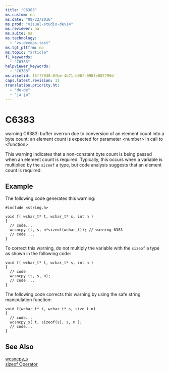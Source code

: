 ```yaml
---
title: "C6383"
ms.custom: na
ms.date: "09/22/2016"
ms.prod: "visual-studio-dev14"
ms.reviewer: na
ms.suite: na
ms.technology: 
  - "vs-devops-test"
ms.tgt_pltfrm: na
ms.topic: "article"
f1_keywords: 
  - "C6383"
helpviewer_keywords: 
  - "C6383"
ms.assetid: f5ff7938-0fbe-4b71-b98f-098fe887799d
caps.latest.revision: 13
translation.priority.ht: 
  - "de-de"
  - "ja-jp"
---
```

# C6383
warning C6383: buffer overrun due to conversion of an element count into a byte count: an element count is expected for parameter <number\> in call to <function\>  
  
 This warning indicates that a non-constant byte count is being passed when an element count is required. Typically, this occurs when a variable is multiplied by the `sizeof` a type, but code analysis suggests that an element count is required.  
  
## Example  
 The following code generates this warning:  
  
```  
#include <string.h>  
  
void f( wchar_t* t, wchar_t* s, int n )  
{  
  // code...  
  wcsncpy (t, s, n*sizeof(wchar_t)); // warning 6383  
  // code ...  
}  
```  
  
 To correct this warning, do not multiply the variable with the `sizeof` a type as shown in the following code:  
  
```  
void f( wchar_t* t, wchar_t* s, int n )  
{  
  // code   
  wcsncpy (t, s, n);  
  // code ...  
}  
```  
  
 The following code corrects this warning by using the safe string manipulation function:  
  
```  
void f(wchar_t* t, wchar_t* s, size_t n)  
{  
  // code...  
  wcsncpy_s( t, sizeof(s), s, n );  
  // code...  
}   
```  
  
## See Also  
 [wcsncpy_s](../vs140/strncpy_s--_strncpy_s_l--wcsncpy_s--_wcsncpy_s_l--_mbsncpy_s--_mbsncpy_s_l.md)   
 [sizeof Operator](../vs140/sizeof-operator.md)